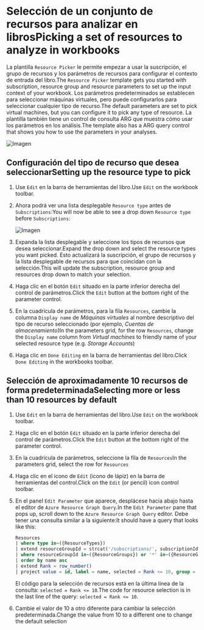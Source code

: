 # <a name="picking-a-set-of-resources-to-analyze-in-workbooks"></a><span data-ttu-id="f9a8f-101">Selección de un conjunto de recursos para analizar en libros</span><span class="sxs-lookup"><span data-stu-id="f9a8f-101">Picking a set of resources to analyze in workbooks</span></span>

<span data-ttu-id="f9a8f-102">La plantilla `Resource Picker` le permite empezar a usar la suscripción, el grupo de recursos y los parámetros de recursos para configurar el contexto de entrada del libro.</span><span class="sxs-lookup"><span data-stu-id="f9a8f-102">The `Resource Picker` template gets you started with subscription, resource group and resource parameters to set up the input context of your workbook.</span></span> <span data-ttu-id="f9a8f-103">Los parámetros predeterminados se establecen para seleccionar máquinas virtuales, pero puede configurarlos para seleccionar cualquier tipo de recurso.</span><span class="sxs-lookup"><span data-stu-id="f9a8f-103">The default parameters are set to pick virtual machines, but you can configure it to pick any type of resource.</span></span> <span data-ttu-id="f9a8f-104">La plantilla también tiene un control de consulta ARG que muestra cómo usar los parámetros en los análisis.</span><span class="sxs-lookup"><span data-stu-id="f9a8f-104">The template also has a ARG query control that shows you how to use the parameters in your analyses.</span></span>

![Imagen](Full.png)

## <a name="setting-up-the-resource-type-to-pick"></a><span data-ttu-id="f9a8f-106">Configuración del tipo de recurso que desea seleccionar</span><span class="sxs-lookup"><span data-stu-id="f9a8f-106">Setting up the resource type to pick</span></span>

1. <span data-ttu-id="f9a8f-107">Use `Edit` en la barra de herramientas del libro.</span><span class="sxs-lookup"><span data-stu-id="f9a8f-107">Use `Edit` on the workbook toolbar.</span></span>
2. <span data-ttu-id="f9a8f-108">Ahora podrá ver una lista desplegable `Resource type` antes de `Subscriptions`:</span><span class="sxs-lookup"><span data-stu-id="f9a8f-108">You will now be able to see a drop down `Resource type` before `Subscriptions`:</span></span>

    ![Imagen](Parameter.png)
3. <span data-ttu-id="f9a8f-110">Expanda la lista desplegable y seleccione los tipos de recursos que desea seleccionar.</span><span class="sxs-lookup"><span data-stu-id="f9a8f-110">Expand the drop down and select the resource types you want picked.</span></span> <span data-ttu-id="f9a8f-111">Esto actualizará la suscripción, el grupo de recursos y la lista desplegable de recursos para que coincidan con la selección.</span><span class="sxs-lookup"><span data-stu-id="f9a8f-111">This will update the subscription, resource group and resources drop down to match your selection.</span></span>
4. <span data-ttu-id="f9a8f-112">Haga clic en el botón `Edit` situado en la parte inferior derecha del control de parámetros.</span><span class="sxs-lookup"><span data-stu-id="f9a8f-112">Click the `Edit` button at the bottom right of the parameter control.</span></span>
5. <span data-ttu-id="f9a8f-113">En la cuadrícula de parámetros, para la fila `Resources`, cambie la columna `Display name` de _Máquinas virtuales_ al nombre descriptivo del tipo de recurso seleccionado (por ejemplo, _Cuentas de almacenamiento_)</span><span class="sxs-lookup"><span data-stu-id="f9a8f-113">In the parameters grid, for the row `Resources`, change the `Display name` column from _Virtual machines_ to friendly name of your selected resource type (e.g. _Storage Accounts_)</span></span>
6. <span data-ttu-id="f9a8f-114">Haga clic en `Done Editing` en la barra de herramientas del libro.</span><span class="sxs-lookup"><span data-stu-id="f9a8f-114">Click `Done Editing` in the workbooks toolbar.</span></span>

## <a name="selecting-more-or-less-than-10-resources-by-default"></a><span data-ttu-id="f9a8f-115">Selección de aproximadamente 10 recursos de forma predeterminada</span><span class="sxs-lookup"><span data-stu-id="f9a8f-115">Selecting more or less than 10 resources by default</span></span>

1. <span data-ttu-id="f9a8f-116">Use `Edit` en la barra de herramientas del libro.</span><span class="sxs-lookup"><span data-stu-id="f9a8f-116">Use `Edit` on the workbook toolbar.</span></span>
2. <span data-ttu-id="f9a8f-117">Haga clic en el botón `Edit` situado en la parte inferior derecha del control de parámetros.</span><span class="sxs-lookup"><span data-stu-id="f9a8f-117">Click the `Edit` button at the bottom right of the parameter control.</span></span>
3. <span data-ttu-id="f9a8f-118">En la cuadrícula de parámetros, seleccione la fila de `Resources`</span><span class="sxs-lookup"><span data-stu-id="f9a8f-118">In the parameters grid, select the row for `Resources`</span></span>
4. <span data-ttu-id="f9a8f-119">Haga clic en el icono de `Edit` (icono de lápiz) en la barra de herramientas del control.</span><span class="sxs-lookup"><span data-stu-id="f9a8f-119">Click on the `Edit` (or pencil) icon control toolbar.</span></span>
5. <span data-ttu-id="f9a8f-120">En el panel `Edit Parameter` que aparece, desplácese hacia abajo hasta el editor de `Azure Resource Graph Query`.</span><span class="sxs-lookup"><span data-stu-id="f9a8f-120">In the `Edit Parameter` pane that pops up, scroll down to the `Azure Resource Graph Query` editor.</span></span> <span data-ttu-id="f9a8f-121">Debe tener una consulta similar a la siguiente:</span><span class="sxs-lookup"><span data-stu-id="f9a8f-121">It should have a query that looks like this:</span></span>
    ```sql
    Resources
    | where type in~({ResourceTypes})
    | extend resourceGroupId = strcat('/subscriptions/', subscriptionId, '/resourceGroups/', resourceGroup)
    | where resourceGroupId in~({ResourceGroups}) or '*' in~({ResourceGroups})
    | order by name asc
    | extend Rank = row_number()
    | project value = id, label = name, selected = Rank <= 10, group = resourceGroup
    ```
    <span data-ttu-id="f9a8f-122">El código para la selección de recursos está en la última línea de la consulta: `selected = Rank <= 10`.</span><span class="sxs-lookup"><span data-stu-id="f9a8f-122">The code for resource selection is in the last line of the query: `selected = Rank <= 10`.</span></span> 

6. <span data-ttu-id="f9a8f-123">Cambie el valor de 10 a otro diferente para cambiar la selección predeterminada.</span><span class="sxs-lookup"><span data-stu-id="f9a8f-123">Change the value from 10 to a different one to change the default selection</span></span>